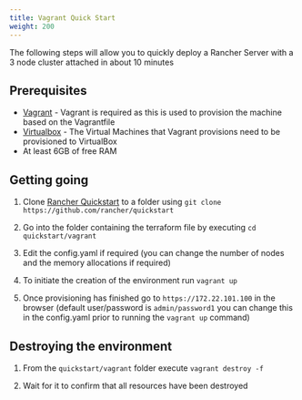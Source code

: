 ```yaml
---
title: Vagrant Quick Start
weight: 200
---
```

The following steps will allow you to quickly deploy a Rancher Server with a 3 node cluster attached in about 10 minutes

## Prerequisites

- [Vagrant](https://www.vagrantup.com) - Vagrant is required as this is used to provision the machine based on the Vagrantfile
- [Virtualbox](https://www.virtualbox.org) - The Virtual Machines that Vagrant provisions need to be provisioned to VirtualBox
- At least 6GB of free RAM


## Getting going

1. Clone [Rancher Quickstart](https://github.com/rancher/quickstart) to a folder using `git clone https://github.com/rancher/quickstart`

2. Go into the folder containing the terraform file by executing `cd quickstart/vagrant`

3. Edit the config.yaml if required (you can change the number of nodes and the memory allocations if required)

4. To initiate the creation of the environment run `vagrant up`

5. Once provisioning has finished go to `https://172.22.101.100` in the browser (default user/password is `admin/password1` you can change this in the config.yaml prior to running the `vagrant up` command)

## Destroying the environment

1. From the `quickstart/vagrant` folder execute `vagrant destroy -f` 

2. Wait for it to confirm that all resources have been destroyed